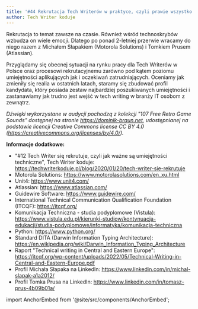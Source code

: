 ```yaml
---
title: '#44 Rekrutacja Tech Writerów w praktyce, czyli prawie wszystko co trzeba wiedzieć o rynku pracy dla technoskrybów w Polsce'
author: Tech Writer koduje
---
```


Rekrutacja to temat zawsze na czasie. Również wśród technoskrybów wzbudza on wiele emocji. Dlatego po ponad 2-letniej przerwie wracamy do niego razem z Michałem Słapakiem (Motorola Solutions) i Tomkiem Prusem (Atlassian).

Przyglądamy się obecnej sytuacji na rynku pracy dla Tech Writerów w Polsce oraz procesowi rekrutacyjnemu zarówno pod kątem poziomu umiejętności aplikujących jak i oczekiwań zatrudniających. Oceniamy jak zmieniły się realia w ostatnich latach, staramy się zbudować profil kandydata, który posiada zestaw najbardziej poszukiwanych umiejętności i zastanawiamy jak trudno jest wejść w tech writing w branży IT osobom z zewnątrz.

_Dźwięki wykorzystane w audycji pochodzą z kolekcji "107 Free Retro Game Sounds" dostępnej na stronie https://dominik-braun.net, udostępnianej na podstawie licencji Creative Commons license CC BY 4.0 (https://creativecommons.org/licenses/by/4.0/)._

**Informacje dodatkowe:**

* "#12 Tech Writer się rekrutuje, czyli jak ważne są umiejętności techniczne", Tech Writer koduje: https://techwriterkoduje.pl/blog/2020/01/20/tech-writer-sie-rekrutuje
* Motorola Solutions: https://www.motorolasolutions.com/en_xu.html
* Unit4: https://www.unit4.com/
* Atlassian: https://www.atlassian.com/
* Guidewire Software: https://www.guidewire.com/
* International Technical Communication Qualification Foundation (ITCQF): https://itcqf.org/
* Komunikacja Techniczna - studia podyplomowe (Vistula): https://www.vistula.edu.pl/kierunki-studiow/kontynuacja-edukacji/studia-podyplomowe/informatyka/komunikacja-techniczna
* Python: https://www.python.org/
* Standard DITA (Darwin Information Typing Architecture): https://en.wikipedia.org/wiki/Darwin_Information_Typing_Architecture
* Raport "Technical writing in Central and Eastern Europe": https://itcqf.org/wp-content/uploads/2022/05/Technical-Writing-in-Central-and-Eastern-Europe.pdf
* Profil Michała Słapaka na LinkedIn: https://www.linkedin.com/in/michal-slapak-a1a2012/
* Profil Tomka Prusa na LinkedIn: https://www.linkedin.com/in/tomasz-prus-4b09b01a/

import AnchorEmbed from '@site/src/components/AnchorEmbed';

<AnchorEmbed episodeId="44-Rekrutacja-Tech-Writerw-w-praktyce--czyli-prawie-wszystko-co-trzeba-wiedzie-o-rynku-pracy-dla-technoskrybw-w-Polsce-e1ltot4" />
